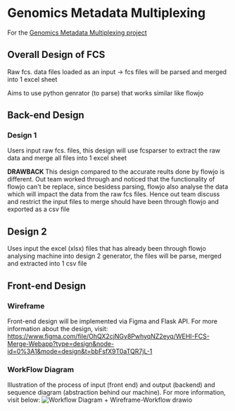 # Genomics Metadata Multiplexing
For the [Genomics Metadata Multiplexing project](https://wehi-researchcomputing.github.io/students-genomics-metadata.html)

## Overall Design of FCS
Raw fcs. data files loaded as an input -> fcs files will be parsed and merged into 1 excel sheet

Aims to use python genrator (to parse) that works similar like flowjo 

## Back-end Design 

### Design 1
Users input raw fcs. files, this design will use fcsparser to extract the raw data and merge all files into 1 excel sheet

<b> DRAWBACK </b>
This design compared to the accurate reults done by flowjo is different. Out team worked through and noticed that the functionality of flowjo can't be replace, since besidess parsing, flowjo also analyse the data which will impact the data from the raw fcs files. Hence out team discuss and restrict the input files to merge should have been through flowjo and exported as a csv file 

## Design 2
Uses input the excel (xlsx) files that has already been through flowjo analysing machine into design 2 generator, the files will be parse, merged and extracted into 1 csv file

## Front-end Design 

### Wireframe
Front-end design will be implemented via Figma and Flask API. For more information about the design, visit:
https://www.figma.com/file/OhQX2cjNGy8PwhyqNZ2eyq/WEHI-FCS-Merge-Webapp?type=design&node-id=0%3A1&mode=design&t=bbFsfX9T0aTQR7jL-1

### WorkFlow Diagram
Illustration of the process of input (front end) and output (backend) and sequence diagram (abstraction behind our machine). For more information, visit below:
![Workflow Diagram + Wireframe-Workflow drawio](https://github.com/WEHI-ResearchComputing/Genomics-Metadata-Multiplexing/assets/115709584/5e4f74df-5a0a-47b6-8d45-a0945d8789c2)



